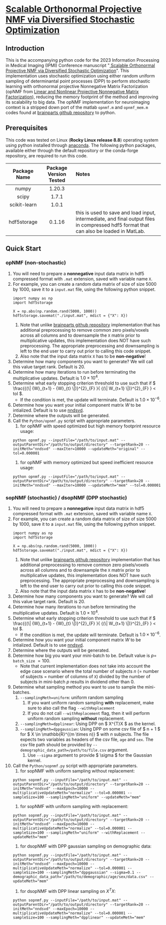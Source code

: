 # [Scalable Orthonormal Projective NMF via Diversified Stochastic Optimization](https://doi.org/10.1007/978-3-031-34048-2_38)

## Introduction

This is the accompanying python code for the 2023 Information Processing in Medical Imaging (IPMI) Conference manuscript "[ Scalable Orthonormal Projective NMF via Diversified Stochastic Optimization](https://doi.org/10.1007/978-3-031-34048-2_38)". This implementation uses stochastic optimization using either random uniform sampling of determinantal point processes (DPP) to perform stochastic learning with orthonormal projective Nonnegative Matrix Factorization (opNMF from [Linear and Nonlinear Projective Nonnegative Matrix Factorization](https://doi.org/10.1109/TNN.2010.2041361)), reducing the memory footprint of the method and improving its scalability to big data. The opNMF implementation for neuroimaging context is a stripped down port of the matlab `opnmf.m` and `opnmf_mem.m` codes found at [brainparts github repository](https://github.com/asotiras/brainparts) to python.

## Prerequisites

This code was tested on Linux (__Rocky Linux release 8.8__) operating system using python installed through [anaconda](https://www.anaconda.com/). The following python packages, available either through the default repository or the conda-forge repository, are required to run this code.

| Package Name | Package Version Tested | Notes |
| :----------: | :--------------------: | :---- |
| numpy | 1.20.3 |  |
| scipy | 1.7.1 | |
| scikit-learn | 1.0.1 | |
| hdf5storage | 0.1.16 | this is used to save and load input, intermediate, and final output files in compressed hdf5 format that can also be loaded in MatLab. |

## Quick Start

### opNMF (non-stochastic)

1. You will need to prepare a __nonnegative__ input data matrix in hdf5 compressed format with `.mat` extension, saved with variable name `X`.
1. For example, you can create a random data matrix of size of size 5000 by 1000, save it to a `input.mat` file, using the following python snippet.
    ```
    import numpy as np
    import hdf5storage

    X = np.abs(np.random.rand(5000, 1000))
    hdf5storage.savemat("./input.mat", mdict = {"X": X})
    ```
    1. Note that unlike [brainparts github repository](https://github.com/asotiras/brainparts) implementation that has additional preprocessing to remove common zero pixels/voxels across all columns and to downsample the `X` matrix prior to multiplicative updates, this implementation does NOT have such preprocessing. The appropriate preprocessing and downsampling is left to the end user to carry out prior to calling this code snippet.
    1. Also note that the input data matrix `X` has to be __non-negative__!
1. Determine how many components you want to generate? We will call this value target rank. Default is $20$.
1. Determine how many iterations to run before terminating the multiplicative updates. Default is $1.0 \times 10^4$.
1. Determine what early stopping criterion threshold to use such that if $` \frac{{(\| {W}_{t+1} - {W}_{t} \|)}^{2}_{F} }{ {(\| W_{t+1} \|)}^{2}_{F} } < tol `$.
    * If the condition is met, the update will terminate. Default is $1.0 \times 10^{-6}$.
1. Determine how you want your initial component matrix $W$ to be intialized. Default is to use [nndsvd](https://doi.org/10.1016/j.patcog.2007.09.010).
1. Determine where the outputs will be generated.
1. Call the `Python/opnmf.py` script with appropriate parameters.
    1. for opNMF with speed optimized but high memory footprint resource usage:
    ```
    python opnmf.py --inputFile="/path/to/input.mat" --outputParentDir="/path/to/output/directory" --targetRank=20 --initMeth="nndsvd" --maxIter=10000 --updateMeth="original" --tol=0.000001
    ```
    1. for opNMF with memory optimized but speed inefficient resource usage:
    ```
    python opnmf.py --inputFile="/path/to/input.mat" --outputParentDir="/path/to/output/directory" --targetRank=20 --initMeth="nndsvd" --maxIter=10000 --updateMeth="mem" --tol=0.000001
    ```

### sopNMF (stochastic) / dsopNMF (DPP stochastic)
1. You will need to prepare a __nonnegative__ input data matrix in hdf5 compressed format with `.mat` extension, saved with variable name `X`.
1. For example, you can create a random data matrix of size of size 5000 by 1000, save it to a `input.mat` file, using the following python snippet.
    ```
    import numpy as np
    import hdf5storage

    X = np.abs(np.random.rand(5000, 1000))
    hdf5storage.savemat("./input.mat", mdict = {"X": X})
    ```
    1. Note that unlike [brainparts github repository](https://github.com/asotiras/brainparts) implementation that has additional preprocessing to remove common zero pixels/voxels across all columns and to downsample the `X` matrix prior to multiplicative updates, this implementation does NOT have such preprocessing. The appropriate preprocessing and downsampling is left to the end user to carry out prior to calling this code snippet.
    1. Also note that the input data matrix `X` has to be __non-negative__!
1. Determine how many components you want to generate? We will call this value target rank. Default is $20$.
1. Determine how many iterations to run before terminating the multiplicative updates. Default is $1.0 \times 10^4$.
1. Determine what early stopping criterion threshold to use such that if $` \frac{{(\| {W}_{t+1} - {W}_{t} \|)}^{2}_{F} }{ {(\| W_{t+1} \|)}^{2}_{F} } < tol `$.
    * If the condition is met, the update will terminate. Default is $1.0 \times 10^{-6}$.
1. Determine how you want your initial component matrix $W$ to be intialized. Default is to use [nndsvd](https://doi.org/10.1016/j.patcog.2007.09.010).
1. Determine where the outputs will be generated.
1. Determine how big you want your mini-batch to be. Default value is $p=$ `batch_size` $= 100$.
    * Note that current implementation does not take into account the edge case scenario where the total number of subjects $n$ (= number of subjects = number of columns of `X`) divided by the number of subjects in mini-batch $p$ results in dividend other than 0.
1. Determine what sampling method you want to use to sample the mini-batches.
    1. `--samplingMeth=uniform`: uniform random sampling
        1. If you want uniform random sampling __with__ replacement, make sure to also call the flag `--withReplacement`
        1. If you do not call `--withReplacement` flag, then it will perform uniform random sampling __without__ replacement.
    1. `--samplingMeth=dpplinear`: Using DPP on $ X^{T}X $ as the kernel.
    1. `--samplingMeth=dppgaussian`: Using DPP on some csv file of $ n + 1 $ for $ X \in \mathbb{R}^{(m \times n)} $ with $n$ subjects. The file expects two variables as headers of the csv file, `age` and `sex`. The csv file path should be provided by `--demographic_data_path=/path/to/file.csv` argument.
        1. Use `--sigma` argument to provide $ \sigma $ for the Gaussian kernel.
1. Call the `Python/sopnmf.py` script with appropriate parameters.
    1. for sopNMF with uniform sampling without replacement:
    ```
    python sopnmf.py --inputFile="/path/to/input.mat" --outputParentDir="/path/to/output/directory" --targetRank=20 --initMeth="nndsvd" --maxEpoch=10000 --multiplicativeUpdateMeth="normalize" --tol=0.000001 --sampleSize=100 --samplingMeth="uniform" --updateMeth="mem"
    ```
    1. for sopNMF with uniform sampling with replacement:
    ```
    python sopnmf.py --inputFile="/path/to/input.mat" --outputParentDir="/path/to/output/directory" --targetRank=20 --initMeth="nndsvd" --maxEpoch=10000 --multiplicativeUpdateMeth="normalize" --tol=0.000001 --sampleSize=100 --samplingMeth="uniform" --withReplacement --updateMeth="mem"
    ```
    1. for dsopNMF with DPP gaussian sampling on demographic data:
    ```
    python sopnmf.py --inputFile="/path/to/input.mat" --outputParentDir="/path/to/output/directory" --targetRank=20 --initMeth="nndsvd" --maxEpoch=10000 --multiplicativeUpdateMeth="normalize" --tol=0.000001 --sampleSize=100 --samplingMeth="dppgaussian" --sigma=0.1 --demographic_data_path="/path/to/demographic/age/sex/data.csv" --updateMeth="mem"
    ```
    1. for dsopNMF with DPP linear sampling on $X^{T}X$:
    ```
    python sopnmf.py --inputFile="/path/to/input.mat" --outputParentDir="/path/to/output/directory" --targetRank=20 --initMeth="nndsvd" --maxEpoch=10000 --multiplicativeUpdateMeth="normalize" --tol=0.000001 --sampleSize=100 --samplingMeth="dpplinear" --updateMeth="mem"
    ```
